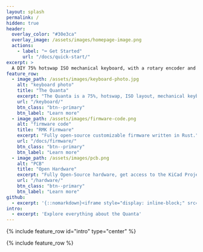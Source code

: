 ```yaml
---
layout: splash
permalink: /
hidden: true
header:
  overlay_color: "#30e3ca"
  overlay_image: /assets/images/homepage-image.png
  actions:
    - label: "⌨ Get Started"
      url: "/docs/quick-start/"
excerpt: >
  A DIY 75% hotswap ISO mechanical keyboard, with a rotary encoder and vertical USB A port.<br /> {::nomarkdown}<a class="github-button" href="https://github.com/ObsiLab/Quanta" data-size="large" aria-label="Quanta on GitHub">Github repository</a>{:/nomarkdown}
feature_row:
  - image_path: /assets/images/keyboard-photo.jpg
    alt: "keyboard photo"
    title: "The Quanta"
    excerpt: "The Quanta is a 75%, hotswap, ISO layout, mechanical keyboard."
    url: "/keyboard/"
    btn_class: "btn--primary"
    btn_label: "Learn more"
  - image_path: /assets/images/firmware-code.png
    alt: "firmware code"
    title: "RMK Firmware"
    excerpt: "Fully open-source customizable firmware written in Rust."
    url: "/docs/firmware/"
    btn_class: "btn--primary"
    btn_label: "Learn more"
  - image_path: /assets/images/pcb.png
    alt: "PCB"
    title: "Open Hardware"
    excerpt: "Fully Open-Source hardware, get access to the KiCad Project PCB files. CERN-OHL-P v2 license"
    url: "/hardware/"
    btn_class: "btn--primary"
    btn_label: "Learn more"
github:
  - excerpt: '{::nomarkdown}<iframe style="display: inline-block;" src="https://ghbtns.com/github-btn.html?user=ObsiLab&repo=Quanta&type=star&count=true&size=large" frameborder="0" scrolling="0" width="160px" height="30px"></iframe> <iframe style="display: inline-block;" src="https://ghbtns.com/github-btn.html?user=ObsiLab&repo=Quanta&type=fork&count=true&size=large" frameborder="0" scrolling="0" width="158px" height="30px"></iframe>{:/nomarkdown}'
intro:
  - excerpt: 'Explore everything about the Quanta'
---
```


{% include feature_row id="intro" type="center" %}

{% include feature_row %}
